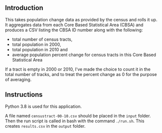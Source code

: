 ## Introduction
This takes population change data as provided by the census and rolls it up. It aggregates data from each Core Based Statistical Area (CBSA) and produces a CSV listing the CBSA ID number along with the following:

* total number of census tracts,
* total population in 2000,
* total population in 2010 and
* average population percent change for census tracts in this Core Based Statistical Area

If a tract is empty in 2000 or 2010, I've made the choice to count it in the total number of tracks, and to treat the percent change as 0 for the purpose of averaging.

## Instructions
Python 3.8 is used for this application.

A file named `censustract-00-10.csv` should be placed in the `input` folder. Then the run script is called in bash with the command `./run.sh`. This creates `results.csv` in the `output` folder.
